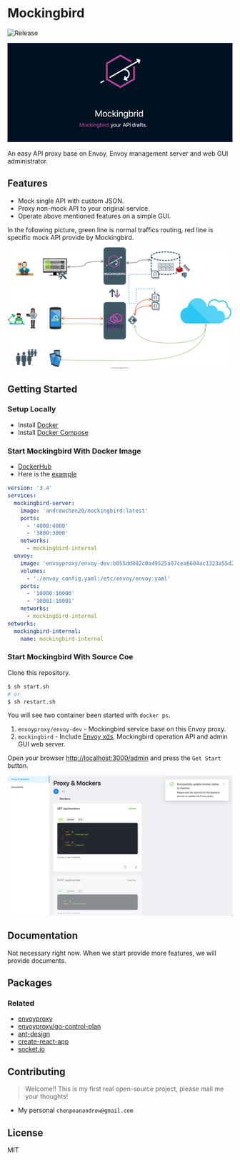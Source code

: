 # Mockingbird

![Release](https://github.com/PolarBearAndrew/mockingbird/workflows/Release/badge.svg?branch=main)

![MockingbirdLogo](./docs/readme_banner.gif)

An easy API proxy base on Envoy, Envoy management server and web GUI administrator.

## Features

* Mock single API with custom JSON.
* Proxy non-mock API to your original service.
* Operate above mentioned features on a simple GUI.

In the following picture, green line is normal traffics routing, red line is specific mock API provide by Mockingbird.

![infra](./docs/mockingbird-infra.svg)

## Getting Started

### Setup Locally

* Install [Docker](https://www.docker.com/)
* Install [Docker Compose](https://docs.docker.com/compose/install/)

### Start Mockingbird With Docker Image

* [DockerHub](https://hub.docker.com/repository/docker/andrewchen20/mockingbird)
* Here is the [example](https://github.com/PolarBearAndrew/mockingbird-example)

```yaml
version: '3.4'
services:
  mockingbird-server:
    image: 'andrewchen20/mockingbird:latest'
    ports:
      - '4000:4000'
      - '3000:3000'
    networks:
      - mockingbird-internal
  envoy:
    image: 'envoyproxy/envoy-dev:b055dd082c0a49525a97cea6604ac1323a55d2fb'
    volumes:
      - './envoy_config.yaml:/etc/envoy/envoy.yaml'
    ports:
      - '10000:10000'
      - '10001:10001'
    networks:
      - mockingbird-internal
networks:
  mockingbird-internal:
    name: mockingbird-internal
```

### Start Mockingbird With Source Coe

Clone this repository.

```sh
$ sh start.sh
# or 
$ sh restart.sh
```

You will see two container been started with `docker ps`.

1. `envoyproxy/envoy-dev` - Mockingbird service base on this Envoy proxy.
1. `mockingbird` - Include [Envoy xds](https://www.envoyproxy.io/docs/envoy/latest/intro/arch_overview/operations/dynamic_configuration), Mockingbird operation API and admin GUI web server.

Open your browser [http://localhost:3000/admin](http://localhost:3000/admin) and press the `Get Start` button.

![admin_proxy_and_mockers](./docs/img_admin_proxy_and_mockers.png)

## Documentation

Not necessary right now. When we start provide more features, we will provide documents.

## Packages

### Related

* [envoyproxy](https://www.envoyproxy.io/docs/envoy/latest/start/start#quick-start-to-run-simple-example)
* [envoyproxy/go-control-plan](https://github.com/envoyproxy/go-control-plane)
* [ant-design](https://github.com/ant-design/ant-design/)
* [create-react-app](https://github.com/facebook/create-react-app)
* [socket.io](https://github.com/googollee/go-socket.io#example)

## Contributing

> Welcome!! This is my first real open-source project, please mail me your thoughts!

* My personal `chenpoanandrew@gmail.com`

## License

MIT
